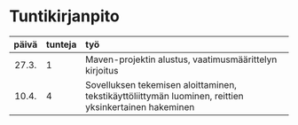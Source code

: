 # Tuntikirjanpito

| päivä | tunteja | työ |
| :----:|:--------| :---|
| 27.3. | 1       | Maven-projektin alustus, vaatimusmäärittelyn kirjoitus |
| 10.4. | 4       | Sovelluksen tekemisen aloittaminen, tekstikäyttöliittymän luominen, reittien yksinkertainen hakeminen |

